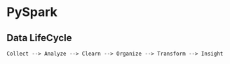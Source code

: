 # PySpark

## Data LifeCycle

```
Collect --> Analyze --> Clearn --> Organize --> Transform --> Insight
```
